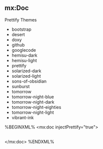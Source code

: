 ## mx:Doc

Prettify Themes

- bootstrap
- desert
- doxy
- github
- googlecode
- hemisu-dark
- hemisu-light
- prettify
- solarized-dark
- solarized-light
- sons-of-obsidian
- sunburst
- tomorrow
- tomorrow-night-blue
- tomorrow-night-dark
- tomorrow-night-eighties
- tomorrow-night-light
- vibrant-ink

%BEGINXML%
<mx:doc injectPrettify="true">
	<structure>
		<page name="overview" src="index.mkd" />
		<menu name="tasks">
			<page name="mx:Init" src="mxinit.mkd" />
			<page name="mx:Extract" src="mxextract.mkd" />
			<page name="mx:GitId" src="mxgitid.mkd" />
			<page name="mx:GhPages" src="mxghpages.mkd" />
			<divider />
			<page name="mx:Jar" src="mxjar.mkd" />
			<page name="mx:Doc" src="mxdoc.mkd" />
		</menu>
		<page name="design" src="design.mkd" />
		<page name="maxml" src="maxml.mkd" />
		<page name="releases" src="releases.mkd" />
		<menu name="download">
			<link name="moxie-core" src="moxie-core.jar" />
			<link name="moxie-all" src="moxie-all.jar" />
		</menu>
		<report name="reports" />
		<link name="GitHub" src="http://github.com/gitblit/moxie" />
		<divider />
	</structure>
	<substitute token="%VERSION%" value="${max-version}" />
	<nomarkdown startToken="%BEGINJSON%" endToken="%ENDJSON%" prettify="true" lang="lang-json" />
	<nomarkdown startToken="%BEGINXML%" endToken="%ENDXML%" prettify="true" lang="lang-xml" />			
	<regex searchPattern="\b(issue)(\s*[#]?|-){0,1}(\d+)\b" 
		replacePattern="&lt;a href='http://code.google.com/p/gitblit/issues/detail?id=$3'&gt;issue $3&lt;/a&gt;" />
	<resource>
		<fileset dir="${basedir}" includes="*.jar" />
	</resource>	
</mx:doc>
%ENDXML%
